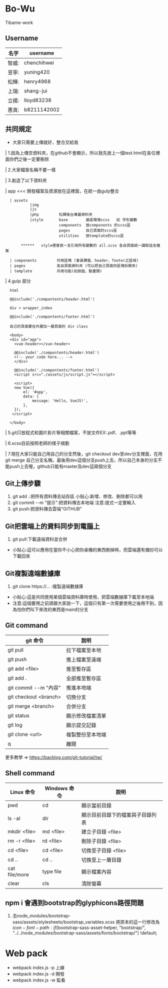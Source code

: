 # Bo-Wu
Tibame-work

## Username
| 名字 | username |
| ----- | --------------- |
| 智威: | chenchihwei |
| 昱寧: | yuning420 |
| 松輝: | henry4968 |
| 上瑞: | shang-jui |
| 立揚: | lloyd83238 |
| 惠真: | b8211142002 |

## 共同規定
* 大家只需要上傳就好，整合交給我

| 1.因為上傳空資料夾，在github不會顯示，所以我先放上一個test.html在各位裡面你們之後一定要刪除

| 2.大家檔案名稱不要一樣

| 3.創造了以下資料夾

   | app  <<<   開發檔案及資源放在這裡面，在統一由gulp整合
    
      | assets  
               |img
               |js      
               |php         松輝後台專屬資料夾
               |style       base        基底環境scss   如 字形變數
                            components  放components 的scss區
                            pages       自己頁面的scss區
                            utilities   放template的scss區
                 
           ******   style裡會放一支引用所有變數的 all.scss 各自頁面統一讀取這支檔案
                   
      | components         共用區塊 (會員彈窗、header、footer之區域)
      | pages              各自頁面資料夾 (可以把自己頁面的區塊拆開來)
      | template           共用功能(如按鈕、動畫類)

| 4.gulp 部分

      html
      
      @@include('./compontents/header.html')
   
      div > wrapper_index
   
      @@include('./compontents/footer.html')
      
      自己的頁面要在外層加一層頁面的 div class
      
      <body>
      <div id="app">
        <vue-header></vue-header>

        @@include('./compontents/header.html')
        <!-- your code here... -->
        </div>

        @@include('./compontents/footer.html')
        <script src="./assets/js/script.js"></script>

        <script>
        new Vue({
            el: '#app',
            data: {
                message: 'Hello, VueJS!',
            },
        });
       </script>

      </body>
      
    

| 5.git只放程式和圖片影片等相關檔案，不放文件EX:.pdf、.ppt等等

| 6.scss目前按照老師的樣子規劃

| 7.現在大家只能自己用自己的分支然後，git checkout dev至dev分支裡面，在用git merge 自己分支名稱，最後用dev這個分支push上去，所以自己本身的分支不能push上去喔，github只能有master及dev這兩個分支


## Git上傳步驟
1. git add .:把所有資料傳去站存區 小貼心:新增、修改、刪除都可以用
2. git commit --m "提示":把資料傳去本地端 注意:提式一定要輸入
3. git push:把資料傳去雲端"GITHUB"

## Git把雲端上的資料同步到電腦上
1. git pull:下載遠端資料並合併 

* 小貼心:這可以應用在當你不小心把你桌機的東西刪掉時，而雲端還有備份可以下載回來

## Git複製遠端數據庫
1. git clone https://... :複製遠端數據庫 

* 小貼心:這是共同使用某個雲端資料庫時使用，把雲端數據庫下載至本地端
* 注意:這個要用之前請跟大家說一下，這個只有第一次需要使用之後用不到，因為怕你們叫下來改的東西是main的分支

## Git command

|  git 命令  |  說明  |
| ------ | ------ |
|  git pull | 拉下檔案至本地 |
| git push | 推上檔案至遠端 |
| git add \<file> | 推至暫存區 |git 
| git add . | 全部推至暫存區 |
| git commit --m "內容" | 推進本地端 |
| git checkout \<branch> | 切換分支 |
| git merge \<branch> | 合併分支 |
| git status | 顯示修改檔案清單 |
| git log | 顯示提交記錄 |
| git clone \<url>| 複製整份至本地端 |
| q| 離開|


更多教學 => <https://backlog.com/git-tutorial/tw/>


## Shell command

|   Linux 命令  |  Windows 命令  | 說明 |
| ------ | ------ | ------- |
|  pwd | cd | 顯示當前目錄 |
|  ls -al | dir |  顯示目前目錄下的檔案與子目錄列表 |
|  mkdir \<file> | md \<file> | 建立子目錄 \<file> |
|  rm -r \<file> | rd \<file> | 刪除子目錄 \<file> |
|  cd \<file> | cd \<file> | 切換至子目錄 \<file> |
|  cd .. | cd .. | 切換至上一層目錄 |
|  cat file/more | type file | 顯示檔案內容 |
|  clear | cls | 清除螢幕 |


## npm i 會遇到bootstrap的glyphicons路徑問題

1. 去node_modules/bootstrap-sass/assets/stylesheets/bootstrap_variables.scss 
將原本的這一行修改為
$icon-font-path: if($bootstrap-sass-asset-helper, "bootstrap/", "../../node_modules/bootstrap-sass/assets/fonts/bootstrap/") !default;

# Web pack

- webpack index.js -p 上線
- webpack index.js -d 開發
- webpack index.js -w 監看


